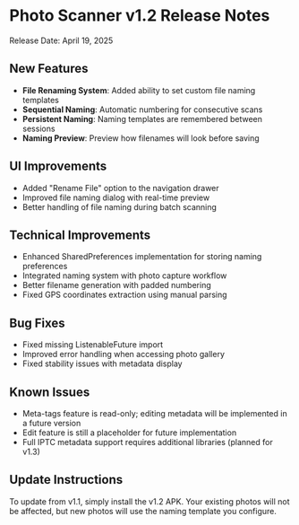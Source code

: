 # Photo Scanner v1.2 Release Notes

Release Date: April 19, 2025

## New Features

- **File Renaming System**: Added ability to set custom file naming templates
- **Sequential Naming**: Automatic numbering for consecutive scans
- **Persistent Naming**: Naming templates are remembered between sessions
- **Naming Preview**: Preview how filenames will look before saving

## UI Improvements

- Added "Rename File" option to the navigation drawer
- Improved file naming dialog with real-time preview
- Better handling of file naming during batch scanning

## Technical Improvements

- Enhanced SharedPreferences implementation for storing naming preferences
- Integrated naming system with photo capture workflow
- Better filename generation with padded numbering
- Fixed GPS coordinates extraction using manual parsing

## Bug Fixes

- Fixed missing ListenableFuture import
- Improved error handling when accessing photo gallery
- Fixed stability issues with metadata display

## Known Issues

- Meta-tags feature is read-only; editing metadata will be implemented in a future version
- Edit feature is still a placeholder for future implementation
- Full IPTC metadata support requires additional libraries (planned for v1.3)

## Update Instructions

To update from v1.1, simply install the v1.2 APK. Your existing photos will not be affected, but new photos will use the naming template you configure.


